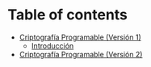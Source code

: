 # Table of contents

* [Criptografía Programable (Versión 1)](README.md)
  * [Introducción](modulo-1/intro-a-criptografia.md)
* [Criptografía Programable (Versión 2)](criptografia-programable-version-2.md)
